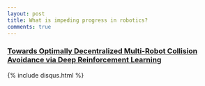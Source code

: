 ```yaml
---
layout: post
title: What is impeding progress in robotics?
comments: true
---
```


### [Towards Optimally Decentralized Multi-Robot Collision Avoidance via Deep Reinforcement Learning](https://arxiv.org/pdf/1709.10082.pdf)



{% include disqus.html %}
